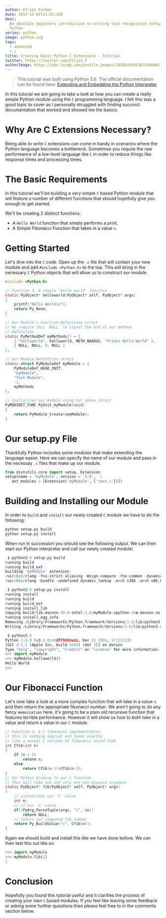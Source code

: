 ```yaml
---
author: Elliot Forbes
date: 2017-12-01T21:32:19Z
desc:
  An absolute beginners introduction to writing face recognition software in
  Python
series: python
image: python.svg
tags:
  - advanced
  - c
title: Creating Basic Python C Extensions - Tutorial
twitter: https://twitter.com/Elliot_F
authorImage: https://pbs.twimg.com/profile_images/1028545501367554048/lzr43cQv_400x400.jpg
---
```


> This tutorial was built using Python 3.6. The official documentation can be
> found here:
> [Extending and Embedding the Python Interpreter](https://docs.python.org/3/extending/index.html)

In this tutorial we are going to take a look at how you can create a really
simple Python module using the `C` programming language. I felt this was a good
topic to cover as I personally struggled with finding succinct documentation
that worked and showed me the basics.

# Why Are C Extensions Necessary?

Being able to write `C` extensions can come in handy in scenarios where the
Python language becomes a bottleneck. Sometimes you require the raw performance
of a low-level language like `C` in order to reduce things like response times
and processing times.

# The Basic Requirements

In this tutorial we'll be building a very simple `C` based Python module that
will feature a number of different functions that should hopefully give you
enough to get started.

We'll be creating 2 distinct functions:

- A `Hello World` function that simply performs a print.
- A Simple Fibonacci Function that takes in a value `n`.

# Getting Started

Let's dive into the `C` code. Open up the `.c` file that will contain your new
module and add `#include <Python.h>` to the top. This will bring in the
necessary `C` Python objects that will allow us to construct our module.

```c
#include <Python.h>

// Function 1: A simple 'hello world' function
static PyObject* helloworld(PyObject* self, PyObject* args)
{
    printf("Hello World\n");
    return Py_None;
}

// Our Module's Function Definition struct
// We require this `NULL` to signal the end of our method
// definition
static PyMethodDef myMethods[] = {
    { "helloworld", helloworld, METH_NOARGS, "Prints Hello World" },
    { NULL, NULL, 0, NULL }
};

// Our Module Definition struct
static struct PyModuleDef myModule = {
    PyModuleDef_HEAD_INIT,
    "myModule",
    "Test Module",
    -1,
    myMethods
};

// Initializes our module using our above struct
PyMODINIT_FUNC PyInit_myModule(void)
{
    return PyModule_Create(&myModule);
}
```

# Our setup.py File

Thankfully Python includes some modules that make extending the language easier.
Here we can specify the name of our module and pass in the necessay `.c` files
that make up our module.

```py
from distutils.core import setup, Extension
setup(name = 'myModule', version = '1.0',  \
   ext_modules = [Extension('myModule', ['test.c'])])
```

# Building and Installing our Module

In order to `build` and `install` our newly created `C` module we have to do the
following:

```bash
python setup.py build
python setup.py install
```

When run in succession you should see the following output. We can then start
our Python interpreter and call our newly created module:

```py
 $ python3.6 setup.py build
running build
running build_ext
building 'myModule' extension
/usr/bin/clang -fno-strict-aliasing -Wsign-compare -fno-common -dynamic -DNDEBUG -g -fwrapv -O3 -Wall -Wstrict-prototypes -arch i386 -arch x86_64 -g -I/Library/Frameworks/Python.framework/Versions/3.6/include/python3.6m -c test.c -o build/temp.macosx-10.6-intel-3.6/test.o
/usr/bin/clang -bundle -undefined dynamic_lookup -arch i386 -arch x86_64 -g build/temp.macosx-10.6-intel-3.6/test.o -o build/lib.macosx-10.6-intel-3.6/myModule.cpython-36m-darwin.so

 $ python3.6 setup.py install
running install
running build
running build_ext
running install_lib
copying build/lib.macosx-10.6-intel-3.6/myModule.cpython-36m-darwin.so -> /Library/Frameworks/Python.framework/Versions/3.6/lib/python3.6/site-packages
running install_egg_info
Removing /Library/Frameworks/Python.framework/Versions/3.6/lib/python3.6/site-packages/myModule-1.0-py3.6.egg-info
Writing /Library/Frameworks/Python.framework/Versions/3.6/lib/python3.6/site-packages/myModule-1.0-py3.6.egg-info

 $ python3.6
Python 3.6.0 (v3.6.0:41df79263a11, Dec 22 2016, 17:23:13)
[GCC 4.2.1 (Apple Inc. build 5666) (dot 3)] on darwin
Type "help", "copyright", "credits" or "license" for more information.
>>> import myModule
>>> myModule.helloworld()
Hello World
>>>
```

# Our Fibonacci Function

Let's now take a look at a more complex function that will take in a value `n`
and then return the appropriate fibonacci number. We aren't going to do any
fancy `memoization` here, it's going to be a plain old recursive function that
features terrible performance. However it will show us how to both take in a
value and return a value in our `C` module.

```c
// Function 2: A C fibonacci implementation
// this is nothing special and looks exactly
// like a normal C version of fibonacci would look
int Cfib(int n)
{
    if (n < 2)
        return n;
    else
        return Cfib(n-1)+Cfib(n-2);
}
// Our Python binding to our C function
// This will take one and only one non-keyword argument
static PyObject* fib(PyObject* self, PyObject* args)
{
    // instantiate our `n` value
    int n;
    // if our `n` value
    if(!PyArg_ParseTuple(args, "i", &n))
        return NULL;
    // return our computed fib number
    return Py_BuildValue("i", Cfib(n));
}
```

Again we should build and install this like we have done before. We can then
test this out like so:

```py
>>> import myModule
>>> myModule.fib(2)
1
```

# Conclusion

Hopefully you found this tutorial useful and it clarifies the process of
creating your own `C` based modules. If you feel like leaving some feedback or
asking some further questions then please feel free to in the comments section
below.
